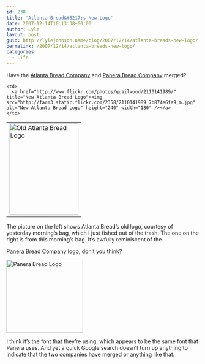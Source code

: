 ```yaml
---
id: 238
title: 'Atlanta Bread&#8217;s New Logo'
date: 2007-12-14T10:13:38+00:00
author: Lyle
layout: post
guid: http://lylejohnson.name/blog/2007/12/14/atlanta-breads-new-logo/
permalink: /2007/12/14/atlanta-breads-new-logo/
categories:
  - Life
---
```

Have the [Atlanta Bread Company](http://www.atlantabread.com/ "Atlanta Bread Company Home Page") and [Panera Bread Company](http://www.panerabread.com/ "Panera Bread Company Home Page") merged? 

<table>
  <tr>
    <td>
      <a href="http://www.flickr.com/photos/quailwood/2110141283/" title="Old Atlanta Bread Logo"><img src="http://farm3.static.flickr.com/2081/2110141283_6ae1b704a3_m.jpg" alt="Old Atlanta Bread Logo" height="240" width="180" /></a>
    </td>
    
    <td>
      <a href="http://www.flickr.com/photos/quailwood/2110141989/" title="New Atlanta Bread Logo"><img src="http://farm3.static.flickr.com/2358/2110141989_7b874e6fa9_m.jpg" alt="New Atlanta Bread Logo" height="240" width="180" /></a>
    </td>
  </tr>
</table> The picture on the left shows Atlanta Bread&#8217;s old logo, courtesy of yesterday morning&#8217;s bag, which I just fished out of the trash. The one on the right is from this morning&#8217;s bag. It&#8217;s awfully reminiscent of the 

[Panera Bread Company](http://www.panerabread.com/ "Panera Bread Company Home Page") logo, don&#8217;t you think?

<img src="http://www.panerabread.com/img/logo-small-lofi.gif" alt="Panera Bread Logo" align="middle" height="190" width="200" />

I think it&#8217;s the font that they&#8217;re using, which appears to be the same font that Panera uses. And yet a quick Google search doesn&#8217;t turn up anything to indicate that the two companies have merged or anything like that.